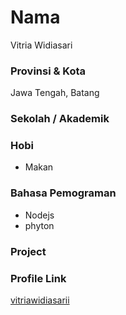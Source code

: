 # Nama

Vitria Widiasari


### Provinsi & Kota

Jawa Tengah, Batang

### Sekolah / Akademik



### Hobi

- Makan


### Bahasa Pemograman 

- Nodejs
- phyton

### Project


### Profile Link

[vitriawidiasarii](https://github.com/vitriawidiasari)
